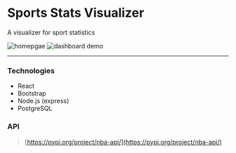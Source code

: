 # Sports Stats Visualizer

A visualizer for sport statistics

![homepgae](https://user-images.githubusercontent.com/40698347/72876586-a8f62800-3cab-11ea-8b5a-332514dde6a6.png)
![dashboard demo](https://github.com/{atefkaibenothman}/{nba-viz}/Users/kai/Documents/dev/nba-viz/demo.gif)

---

### Technologies
- React
- Bootstrap
- Node.js (express)
- PostgreSQL

### API
> [https://pypi.org/project/nba-api/](https://pypi.org/project/nba-api/)
